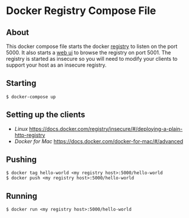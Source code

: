 
# Docker Registry Compose File

## About

This docker compose file starts the docker [registry](https://hub.docker.com/_/registry/) to listen on
the port 5000. It also starts a [web ui](https://github.com/klausmeyer/docker-registry-browser)
 to browse the registry on port 5001. The registry is started as insecure so you will need
to modify your clients to support your host as an insecure registry.

## Starting

```
$ docker-compose up
```

## Setting up the clients

* *Linux* https://docs.docker.com/registry/insecure/#/deploying-a-plain-http-registry
* *Docker for Mac* https://docs.docker.com/docker-for-mac/#/advanced

## Pushing
```
$ docker tag hello-world <my registry host>:5000/hello-world
$ docker push <my registry host>:5000/hello-world
```

## Running
```
$ docker run <my registry host>:5000/hello-world
```


